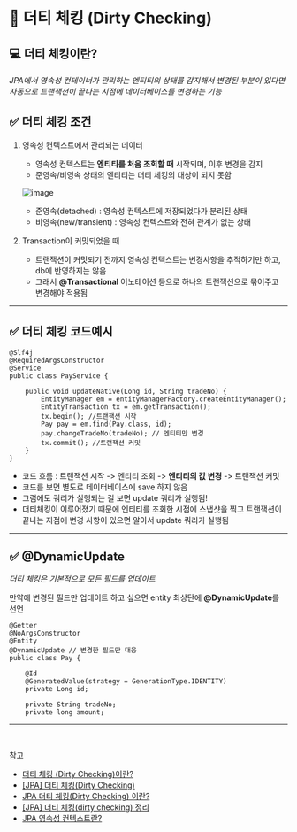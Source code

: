 # :pushpin: 더티 체킹 (Dirty Checking)

## :computer: 더티 체킹이란?

_JPA에서 영속성 컨테이너가 관리하는 엔티티의 상태를 감지해서 변경된 부분이 있다면 자동으로 트랜잭션이 끝나는 시점에 데이터베이스를 변경하는 기능_

## :white_check_mark: 더티 체킹 조건

1. 영속성 컨텍스트에서 관리되는 데이터

   - 영속성 컨텍스트는 **엔티티를 처음 조회할 때** 시작되며, 이후 변경을 감지
   - 준영속/비영속 상태의 엔티티는 더티 체킹의 대상이 되지 못함

   ![image](https://github.com/SeoYeonBae/CS_study/assets/69101568/4a875111-f9fc-4d4a-bc99-4398d53b0235)

   - 준영속(detached) : 영속성 컨텍스트에 저장되었다가 분리된 상태
   - 비영속(new/transient) : 영속성 컨텍스트와 전혀 관계가 없는 상태

2. Transaction이 커밋되었을 때
   - 트랜잭션이 커밋되기 전까지 영속성 컨텍스트는 변경사항을 추적하기만 하고, db에 반영하지는 않음
   - 그래서 **@Transactional** 어노테이션 등으로 하나의 트랜잭션으로 묶어주고 변경해야 적용됨

---

## :white_check_mark: 더티 체킹 코드예시

    @Slf4j
    @RequiredArgsConstructor
    @Service
    public class PayService {

        public void updateNative(Long id, String tradeNo) {
            EntityManager em = entityManagerFactory.createEntityManager();
            EntityTransaction tx = em.getTransaction();
            tx.begin(); //트랜잭션 시작
            Pay pay = em.find(Pay.class, id);
            pay.changeTradeNo(tradeNo); // 엔티티만 변경
            tx.commit(); //트랜잭션 커밋
        }
    }

- 코드 흐름 : 트랜잭션 시작 -> 엔티티 조회 -> **엔티티의 값 변경** -> 트랜잭션 커밋
- 코드를 보면 별도로 데이터베이스에 save 하지 않음
- 그럼에도 쿼리가 실행되는 걸 보면 update 쿼리가 실행됨!
- 더티체킹이 이루어졌기 때문에 엔티티를 조회한 시점에 스냅샷을 찍고 트랜잭션이 끝나는 지점에 변경 사항이 있으면 알아서 update 쿼리가 실행됨

---

## :white_check_mark: @DynamicUpdate

_더티 체킹은 기본적으로 모든 필드를 업데이트_

만약에 변경된 필드만 업데이트 하고 싶으면 entity 최상단에 **@DynamicUpdate**를 선언

    @Getter
    @NoArgsConstructor
    @Entity
    @DynamicUpdate // 변경한 필드만 대응
    public class Pay {

        @Id
        @GeneratedValue(strategy = GenerationType.IDENTITY)
        private Long id;

        private String tradeNo;
        private long amount;

---

<br>

참고

- [더티 체킹 (Dirty Checking)이란?](https://jojoldu.tistory.com/415)
- [[JPA] 더티 체킹(Dirty Checking)](https://velog.io/@_koiil/JPA-%EB%8D%94%ED%8B%B0-%EC%B2%B4%ED%82%B9-Dirty-Checking)
- [JPA 더티 체킹(Dirty Checking) 이란?](https://velog.io/@jiny/JPA-%EB%8D%94%ED%8B%B0-%EC%B2%B4%ED%82%B9Dirty-Checking-%EC%9D%B4%EB%9E%80)
- [[JPA] 더티 체킹(dirty checking) 정리](https://everydayyy.tistory.com/157)
- [JPA 영속성 컨텍스트란?](https://velog.io/@neptunes032/JPA-%EC%98%81%EC%86%8D%EC%84%B1-%EC%BB%A8%ED%85%8D%EC%8A%A4%ED%8A%B8%EB%9E%80)
